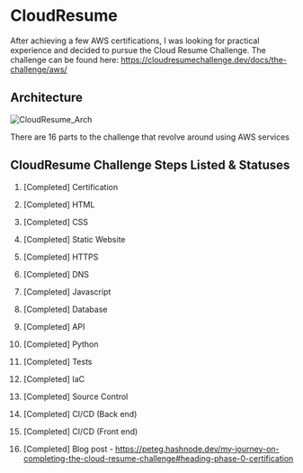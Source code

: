 # CloudResume

After achieving a few AWS certifications, I was looking for practical experience and decided to pursue the Cloud Resume Challenge. The challenge can be found here: https://cloudresumechallenge.dev/docs/the-challenge/aws/

## Architecture
![CloudResume_Arch](https://user-images.githubusercontent.com/12003721/230240106-df6cc98a-6a59-4a20-801a-5eb892e2cc13.png)

There are 16 parts to the challenge that revolve around using AWS services

## CloudResume Challenge Steps Listed & Statuses
1. [Completed] Certification 

2. [Completed] HTML 

3. [Completed] CSS 

4. [Completed] Static Website 

5. [Completed] HTTPS 

6. [Completed] DNS 

7. [Completed] Javascript 

8. [Completed] Database 

9. [Completed] API 

10. [Completed] Python 

11. [Completed] Tests 

12. [Completed] IaC 

13. [Completed] Source Control 

14. [Completed] CI/CD (Back end) 

15. [Completed] CI/CD (Front end) 

16. [Completed] Blog post - https://peteg.hashnode.dev/my-journey-on-completing-the-cloud-resume-challenge#heading-phase-0-certification
